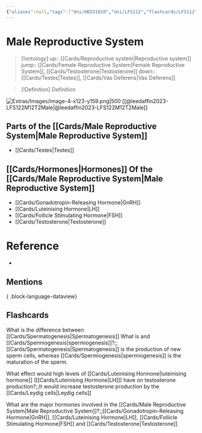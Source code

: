 ```yaml
---
{"aliases":null,"tags":["Uni/HBIO1010","Uni/LFS112","flashcards/LFS112"],"dg-publish":true,"permalink":"/cards/male-reproductive-system/","dgPassFrontmatter":true}
---
```


# Male Reproductive System

> [!ontology]
> up:: [[Cards/Reproductive system\|Reproductive system]]
> jump:: [[Cards/Female Reproductive System\|Female Reproductive System]], [[Cards/Testosterone\|Testosterone]]
> down:: [[Cards/Testes\|Testes]], [[Cards/Vas Deferens\|Vas Deferens]]

> [!Definition] Definition

![Extras/Images/image-4-x123-y159.png|500](/img/user/Extras/Images/image-4-x123-y159.png)
[[@leedaffin2023-LFS122M12T2Male\|@leedaffin2023-LFS122M12T2Male]]

## Parts of the [[Cards/Male Reproductive System\|Male Reproductive System]]

- [[Cards/Testes\|Testes]]

## [[Cards/Hormones\|Hormones]] Of the [[Cards/Male Reproductive System\|Male Reproductive System]]

- [[Cards/Gonadotropin-Releasing Hormone\|GnRH]]
- [[Cards/Luteinising Hormone\|LH]]
- [[Cards/Follicle Stimulating Hormone\|FSH]]
- [[Cards/Testosterone\|Testosterone]]

<style> .container {font-family: sans-serif; text-align: center;} .button-wrapper button {z-index: 1;height: 40px; width: 100px; margin: 10px;padding: 5px;} .excalidraw .App-menu_top .buttonList { display: flex;} .excalidraw-wrapper { height: 800px; margin: 50px; position: relative;} :root[dir="ltr"] .excalidraw .layer-ui__wrapper .zen-mode-transition.App-menu_bottom--transition-left {transform: none;} </style><script src="https://cdn.jsdelivr.net/npm/react@17/umd/react.production.min.js"></script><script src="https://cdn.jsdelivr.net/npm/react-dom@17/umd/react-dom.production.min.js"></script><script type="text/javascript" src="https://cdn.jsdelivr.net/npm/@excalidraw/excalidraw@0/dist/excalidraw.production.min.js"></script><div id="Hormones_of_the_Male_Reproductive_System_Diagramexcalidraw.md1"></div><script>(function(){const InitialData={"type":"excalidraw","version":2,"source":"https://github.com/zsviczian/obsidian-excalidraw-plugin/releases/tag/1.9.23","elements":[{"id":"trSkmuUK","type":"rectangle","x":-98.23989868164062,"y":-368.4468803405762,"width":180.9798583984375,"height":37,"angle":0,"strokeColor":"#1e1e1e","backgroundColor":"transparent","fillStyle":"hachure","strokeWidth":1,"strokeStyle":"solid","roughness":1,"opacity":100,"roundness":{"type":1},"seed":53670,"version":61,"versionNonce":1825984597,"updated":1696925010939,"isDeleted":false,"groupIds":[],"boundElements":[{"type":"text","id":"cYXkcyjD"}],"link":null,"locked":false},{"text":"Hypothalamus","fontSize":20,"fontFamily":1,"textAlign":"center","verticalAlign":"middle","baseline":16,"id":"cYXkcyjD","type":"text","x":-72.41990661621094,"y":-362.4468803405762,"width":129.33987426757812,"height":25,"angle":0,"strokeColor":"#1e1e1e","backgroundColor":"transparent","fillStyle":"hachure","strokeWidth":1,"strokeStyle":"solid","roughness":1,"opacity":100,"roundness":{"type":1},"seed":98883,"version":63,"versionNonce":984841653,"updated":1696925010939,"isDeleted":false,"groupIds":[],"boundElements":[],"link":"[[Cards/Hypothalamus\|Hypothalamus]]","locked":false,"containerId":"trSkmuUK","originalText":"Hypothalamus","rawText":"[[Cards/Hypothalamus\|Hypothalamus]]","lineHeight":1.25},{"id":"bvHaYOEN","type":"rectangle","x":-153.29461669921875,"y":-264.8631248474121,"width":291.35980224609375,"height":37,"angle":0,"strokeColor":"#1e1e1e","backgroundColor":"transparent","fillStyle":"hachure","strokeWidth":1,"strokeStyle":"solid","roughness":1,"opacity":100,"roundness":{"type":1},"seed":37226,"version":192,"versionNonce":531599611,"updated":1696925931130,"isDeleted":false,"groupIds":[],"boundElements":[{"type":"text","id":"TEdP1Mpi"},{"id":"5784rquM6EuqdOCHJTAC0","type":"arrow"},{"id":"GS5fhEVKxT99vYdK-qnWU","type":"arrow"},{"id":"COVJBu5VWuTGUKe8hEHeY","type":"arrow"}],"link":null,"locked":false},{"text":"Anterior Pituitary Gland","fontSize":20,"fontFamily":1,"textAlign":"center","verticalAlign":"middle","baseline":16,"id":"TEdP1Mpi","type":"text","x":-127.47461700439453,"y":-258.8631248474121,"width":239.7198028564453,"height":25,"angle":0,"strokeColor":"#1e1e1e","backgroundColor":"transparent","fillStyle":"hachure","strokeWidth":1,"strokeStyle":"solid","roughness":1,"opacity":100,"roundness":{"type":1},"seed":44119,"version":191,"versionNonce":550058875,"updated":1696925034803,"isDeleted":false,"groupIds":[],"boundElements":[],"link":"[[Cards/Anterior Pituitary Gland\|Anterior Pituitary Gland]]","locked":false,"containerId":"bvHaYOEN","originalText":"Anterior Pituitary Gland","rawText":"[[Cards/Anterior Pituitary Gland\|Anterior Pituitary Gland]]","lineHeight":1.25},{"id":"bTWFBazr","type":"rectangle","x":-196.93264770507812,"y":-124.77450180053711,"width":84.566650390625,"height":35,"angle":0,"strokeColor":"#1e1e1e","backgroundColor":"transparent","fillStyle":"hachure","strokeWidth":1,"strokeStyle":"solid","roughness":1,"opacity":100,"roundness":{"type":1},"seed":68596,"version":383,"versionNonce":1663199163,"updated":1696925893842,"isDeleted":false,"groupIds":[],"boundElements":[{"type":"text","id":"TXiOesdI"},{"id":"nStEHEHhU-si4TVOM_S4J","type":"arrow"}],"link":null,"locked":false},{"text":"FSH","fontSize":20,"fontFamily":1,"textAlign":"center","verticalAlign":"middle","baseline":16,"id":"TXiOesdI","type":"text","x":-171.97930908203125,"y":-119.77450180053711,"width":34.65997314453125,"height":25,"angle":0,"strokeColor":"#1e1e1e","backgroundColor":"transparent","fillStyle":"hachure","strokeWidth":1,"strokeStyle":"solid","roughness":1,"opacity":100,"roundness":{"type":1},"seed":60567,"version":414,"versionNonce":327636373,"updated":1696925566497,"isDeleted":false,"groupIds":[],"boundElements":[],"link":"[[Cards/Follicle Stimulating Hormone\|Follicle Stimulating Hormone]]","locked":false,"containerId":"bTWFBazr","originalText":"FSH","rawText":"[[Cards/Follicle Stimulating Hormone\|FSH]]","lineHeight":1.25},{"id":"l8SEKbeK","type":"rectangle","x":76.69332885742188,"y":-128.10790634155273,"width":80.80757141113281,"height":35,"angle":0,"strokeColor":"#1e1e1e","backgroundColor":"transparent","fillStyle":"hachure","strokeWidth":1,"strokeStyle":"solid","roughness":1,"opacity":100,"roundness":{"type":1},"seed":47163,"version":465,"versionNonce":1681939573,"updated":1696925912638,"isDeleted":false,"groupIds":[],"boundElements":[{"type":"text","id":"htTdSC62"},{"id":"E9o6cDhDzhMDI5uLOPMyR","type":"arrow"},{"id":"5784rquM6EuqdOCHJTAC0","type":"arrow"}],"link":null,"locked":false},{"text":"LH","fontSize":20,"fontFamily":1,"textAlign":"center","verticalAlign":"middle","baseline":16,"id":"htTdSC62","type":"text","x":105.59712219238281,"y":-123.10790634155273,"width":22.999984741210938,"height":25,"angle":0,"strokeColor":"#1e1e1e","backgroundColor":"transparent","fillStyle":"hachure","strokeWidth":1,"strokeStyle":"solid","roughness":1,"opacity":100,"roundness":{"type":1},"seed":68478,"version":465,"versionNonce":1136030837,"updated":1696925564523,"isDeleted":false,"groupIds":[],"boundElements":[],"link":"[[Cards/Luteinising Hormone\|Luteinising Hormone]]","locked":false,"containerId":"l8SEKbeK","originalText":"LH","rawText":"[[Cards/Luteinising Hormone\|LH]]","lineHeight":1.25},{"id":"bPoIR3Le","type":"rectangle","x":-233.77130126953125,"y":11.99344253540039,"width":135.09504699707028,"height":41.53582763671875,"angle":0,"strokeColor":"#1e1e1e","backgroundColor":"transparent","fillStyle":"hachure","strokeWidth":1,"strokeStyle":"solid","roughness":1,"opacity":100,"roundness":{"type":1},"seed":31776,"version":288,"versionNonce":289314299,"updated":1696926132406,"isDeleted":false,"groupIds":[],"boundElements":[{"type":"text","id":"julSdg9u"},{"id":"0FGNUyBOBZrCNPHdFhoTa","type":"arrow"},{"id":"nStEHEHhU-si4TVOM_S4J","type":"arrow"},{"id":"0ItzBgcbgeujstVeZ2leb","type":"arrow"}],"link":null,"locked":false},{"text":"[[Cards/Nurse Cells\|Nurse Cells]]","fontSize":20,"fontFamily":1,"textAlign":"center","verticalAlign":"middle","baseline":16,"id":"julSdg9u","type":"text","x":-221.1437225341797,"y":20.261356353759766,"width":109.83988952636719,"height":25,"angle":0,"strokeColor":"#1e1e1e","backgroundColor":"transparent","fillStyle":"hachure","strokeWidth":1,"strokeStyle":"solid","roughness":1,"opacity":100,"roundness":{"type":1},"seed":80743,"version":313,"versionNonce":1557823733,"updated":1696925569499,"isDeleted":false,"groupIds":[],"boundElements":[],"link":"[[Cards/Nurse Cells\|Nurse Cells]]","locked":false,"containerId":"bPoIR3Le","originalText":"[[Cards/Nurse Cells\|Nurse Cells]]","rawText":"[[Cards/Nurse Cells\|Nurse Cells]]","lineHeight":1.25},{"id":"13TVwYRQ","type":"rectangle","x":22.708404541015625,"y":6.503452301025391,"width":194.19923400878906,"height":35.686279296875,"angle":0,"strokeColor":"#1e1e1e","backgroundColor":"transparent","fillStyle":"hachure","strokeWidth":1,"strokeStyle":"solid","roughness":1,"opacity":100,"roundness":{"type":1},"seed":44224,"version":205,"versionNonce":1995504283,"updated":1696925945484,"isDeleted":false,"groupIds":[],"boundElements":[{"type":"text","id":"WUjrbAOA"},{"id":"E9o6cDhDzhMDI5uLOPMyR","type":"arrow"},{"id":"1M9DBD8KP3U1cDVQJt9ek","type":"arrow"}],"link":null,"locked":false},{"text":"Interstitial Cells","fontSize":20,"fontFamily":1,"textAlign":"center","verticalAlign":"middle","baseline":16,"id":"WUjrbAOA","type":"text","x":36.25810241699219,"y":11.84659194946289,"width":167.09983825683594,"height":25,"angle":0,"strokeColor":"#1e1e1e","backgroundColor":"transparent","fillStyle":"hachure","strokeWidth":1,"strokeStyle":"solid","roughness":1,"opacity":100,"roundness":{"type":1},"seed":87694,"version":205,"versionNonce":111212053,"updated":1696925710229,"isDeleted":false,"groupIds":[],"boundElements":[],"link":"[[Interstitial Cells\|Interstitial Cells]]","locked":false,"containerId":"13TVwYRQ","originalText":"Interstitial Cells","rawText":"[[Interstitial Cells\|Interstitial Cells]]","lineHeight":1.25},{"id":"PEY5NR7n","type":"rectangle","x":-274.0545654296875,"y":138.1622657775879,"width":208.91981506347656,"height":60,"angle":0,"strokeColor":"#1e1e1e","backgroundColor":"transparent","fillStyle":"hachure","strokeWidth":1,"strokeStyle":"solid","roughness":1,"opacity":100,"roundness":{"type":1},"seed":22503,"version":232,"versionNonce":1843893051,"updated":1696926132406,"isDeleted":false,"groupIds":[],"boundElements":[{"type":"text","id":"fzRiPXFO"},{"id":"0ItzBgcbgeujstVeZ2leb","type":"arrow"}],"link":null,"locked":false},{"text":"↑ [[Cards/Spermatogenesis\|Spermatogenesis]]\n↑ Spermiogenesis","fontSize":20,"fontFamily":1,"textAlign":"center","verticalAlign":"middle","baseline":41,"id":"fzRiPXFO","type":"text","x":-259.6847686767578,"y":143.1622657775879,"width":180.1802215576172,"height":50,"angle":0,"strokeColor":"#1e1e1e","backgroundColor":"transparent","fillStyle":"hachure","strokeWidth":1,"strokeStyle":"solid","roughness":1,"opacity":100,"roundness":{"type":1},"seed":89519,"version":238,"versionNonce":83883861,"updated":1696925654728,"isDeleted":false,"groupIds":[],"boundElements":[],"link":"[[Cards/Spermatogenesis\|Spermatogenesis]]","locked":false,"containerId":"PEY5NR7n","originalText":"↑ [[Cards/Spermatogenesis\|Spermatogenesis]]\n↑ Spermiogenesis","rawText":"↑ [[Cards/Spermatogenesis\|Spermatogenesis]]\n↑ [[Cards/Spermiogenesis\|Spermiogenesis]]","lineHeight":1.25},{"id":"R1s590GR","type":"rectangle","x":15.814228858673573,"y":103.66063520234411,"width":207.8602294921875,"height":37,"angle":0,"strokeColor":"#1e1e1e","backgroundColor":"transparent","fillStyle":"hachure","strokeWidth":1,"strokeStyle":"solid","roughness":1,"opacity":100,"roundness":{"type":1},"seed":84680,"version":151,"versionNonce":179677909,"updated":1696925951534,"isDeleted":false,"groupIds":[],"boundElements":[{"type":"text","id":"mpf8lfjH"},{"id":"1M9DBD8KP3U1cDVQJt9ek","type":"arrow"},{"id":"enyOHbXGQEcwRTHyL4msx","type":"arrow"}],"link":null,"locked":false},{"text":"↑ Testosterone","fontSize":20,"fontFamily":1,"textAlign":"center","verticalAlign":"middle","baseline":16,"id":"mpf8lfjH","type":"text","x":41.63422092410326,"y":109.66063520234411,"width":156.22024536132812,"height":25,"angle":0,"strokeColor":"#1e1e1e","backgroundColor":"transparent","fillStyle":"hachure","strokeWidth":1,"strokeStyle":"solid","roughness":1,"opacity":100,"roundness":{"type":1},"seed":25565,"version":151,"versionNonce":1750167387,"updated":1696925938124,"isDeleted":false,"groupIds":[],"boundElements":[],"link":"[[Cards/Testosterone\|Testosterone]]","locked":false,"containerId":"R1s590GR","originalText":"↑ Testosterone","rawText":"↑ [[Cards/Testosterone\|Testosterone]]","lineHeight":1.25},{"id":"hmxzs1T6","type":"rectangle","x":-27.7798137080448,"y":201.2158075887627,"width":313.3397216796875,"height":37,"angle":0,"strokeColor":"#1e1e1e","backgroundColor":"transparent","fillStyle":"hachure","strokeWidth":1,"strokeStyle":"solid","roughness":1,"opacity":100,"roundness":{"type":1},"seed":72599,"version":105,"versionNonce":938391957,"updated":1696925951534,"isDeleted":false,"groupIds":[],"boundElements":[{"type":"text","id":"CGTmrvOi"},{"id":"enyOHbXGQEcwRTHyL4msx","type":"arrow"}],"link":null,"locked":false},{"text":"Secondary Sex Characteristics","fontSize":20,"fontFamily":1,"textAlign":"center","verticalAlign":"middle","baseline":16,"id":"CGTmrvOi","type":"text","x":-21.7798137080448,"y":207.2158075887627,"width":301.3397216796875,"height":25,"angle":0,"strokeColor":"#1e1e1e","backgroundColor":"transparent","fillStyle":"hachure","strokeWidth":1,"strokeStyle":"solid","roughness":1,"opacity":100,"roundness":{"type":1},"seed":67277,"version":104,"versionNonce":1427332987,"updated":1696925939124,"isDeleted":false,"groupIds":[],"boundElements":[],"link":null,"locked":false,"containerId":"hmxzs1T6","originalText":"Secondary Sex Characteristics","rawText":"Secondary Sex Characteristics","lineHeight":1.25},{"id":"nEdIJ0ap","type":"rectangle","x":-442.8558654785156,"y":13.48263931274414,"width":110.01992797851562,"height":37,"angle":0,"strokeColor":"#1e1e1e","backgroundColor":"transparent","fillStyle":"hachure","strokeWidth":1,"strokeStyle":"solid","roughness":1,"opacity":100,"roundness":{"type":1},"seed":89709,"version":72,"versionNonce":361524821,"updated":1696925814224,"isDeleted":false,"groupIds":[],"boundElements":[{"type":"text","id":"6haZkS9w"},{"id":"0FGNUyBOBZrCNPHdFhoTa","type":"arrow"}],"link":null,"locked":false},{"text":"Inhibin","fontSize":20,"fontFamily":1,"textAlign":"center","verticalAlign":"middle","baseline":16,"id":"6haZkS9w","type":"text","x":-417.03587341308594,"y":19.48263931274414,"width":58.37994384765625,"height":25,"angle":0,"strokeColor":"#1e1e1e","backgroundColor":"transparent","fillStyle":"hachure","strokeWidth":1,"strokeStyle":"solid","roughness":1,"opacity":100,"roundness":{"type":1},"seed":14568,"version":73,"versionNonce":398125429,"updated":1696925801328,"isDeleted":false,"groupIds":[],"boundElements":[],"link":"[[Cards/Inhibin\|Inhibin]]","locked":false,"containerId":"nEdIJ0ap","originalText":"Inhibin","rawText":"[[Cards/Inhibin\|Inhibin]]","lineHeight":1.25},{"id":"0FGNUyBOBZrCNPHdFhoTa","type":"arrow","x":-235.80743408203125,"y":32.97464370727539,"width":94.25537109375,"height":0,"angle":0,"strokeColor":"#1e1e1e","backgroundColor":"transparent","fillStyle":"hachure","strokeWidth":2,"strokeStyle":"solid","roughness":1,"opacity":100,"groupIds":[],"frameId":null,"roundness":{"type":2},"seed":2095386875,"version":84,"versionNonce":1853611573,"isDeleted":false,"boundElements":null,"updated":1696925885131,"link":null,"locked":false,"points":[[0,0],[-94.25537109375,0]],"lastCommittedPoint":null,"startBinding":{"elementId":"bPoIR3Le","focus":-0.010270042305697235,"gap":2.036132812500014},"endBinding":{"elementId":"nEdIJ0ap","focus":0.05362185916385135,"gap":2.77313232421875},"startArrowhead":null,"endArrowhead":"arrow"},{"id":"guG1nxatoKIQeIRu46T8O","type":"line","x":-388.7161865234375,"y":11.35245132446289,"width":170.782470703125,"height":120.55892944335938,"angle":0,"strokeColor":"#e03131","backgroundColor":"transparent","fillStyle":"hachure","strokeWidth":1,"strokeStyle":"solid","roughness":1,"opacity":100,"groupIds":["PoTZ2DlN6YYXnAtMFRi6e"],"frameId":null,"roundness":{"type":2},"seed":1660279733,"version":306,"versionNonce":1474593301,"isDeleted":false,"boundElements":null,"updated":1696925875296,"link":null,"locked":false,"points":[[0,0],[21.117279052734375,-112.15478515625],[170.782470703125,-120.55892944335938]],"lastCommittedPoint":[190.38494873046875,-123.52432250976562],"startBinding":null,"endBinding":null,"startArrowhead":null,"endArrowhead":null},{"id":"2GUS9g9ARr0RdqlDDZXdR","type":"line","x":-217.68296986712423,"y":-119.34235600517627,"width":0.32282281840107885,"height":18.487812781695354,"angle":0,"strokeColor":"#e03131","backgroundColor":"transparent","fillStyle":"hachure","strokeWidth":1,"strokeStyle":"solid","roughness":1,"opacity":100,"groupIds":["PoTZ2DlN6YYXnAtMFRi6e"],"frameId":null,"roundness":{"type":2},"seed":955520507,"version":52,"versionNonce":1747719611,"isDeleted":false,"boundElements":null,"updated":1696925875296,"link":null,"locked":false,"points":[[0,0],[-0.32282281840107885,18.487812781695354]],"lastCommittedPoint":null,"startBinding":null,"endBinding":null,"startArrowhead":null,"endArrowhead":null},{"id":"xQDtyfEiflIdGMCVrGI6U","type":"line","x":-210.55869233375688,"y":-120.62655060364506,"width":0,"height":20.375971119333883,"angle":0,"strokeColor":"#e03131","backgroundColor":"transparent","fillStyle":"hachure","strokeWidth":1,"strokeStyle":"solid","roughness":1,"opacity":100,"groupIds":["PoTZ2DlN6YYXnAtMFRi6e"],"frameId":null,"roundness":{"type":2},"seed":1165955387,"version":76,"versionNonce":278230901,"isDeleted":false,"boundElements":null,"updated":1696925875296,"link":null,"locked":false,"points":[[0,0],[0,20.375971119333883]],"lastCommittedPoint":null,"startBinding":null,"endBinding":null,"startArrowhead":null,"endArrowhead":null},{"id":"nStEHEHhU-si4TVOM_S4J","type":"arrow","x":-155.67384259548652,"y":-86.96158137685842,"width":0,"height":94.97811459562149,"angle":0,"strokeColor":"#1e1e1e","backgroundColor":"transparent","fillStyle":"hachure","strokeWidth":2,"strokeStyle":"solid","roughness":1,"opacity":100,"groupIds":[],"frameId":null,"roundness":{"type":2},"seed":965186805,"version":78,"versionNonce":1012899227,"isDeleted":false,"boundElements":null,"updated":1696925896100,"link":null,"locked":false,"points":[[0,0],[0,94.97811459562149]],"lastCommittedPoint":null,"startBinding":{"elementId":"bTWFBazr","focus":0.024229884499113893,"gap":2.8129204236786904},"endBinding":{"elementId":"bPoIR3Le","focus":0.15618537333553562,"gap":3.976909316637318},"startArrowhead":null,"endArrowhead":"arrow"},{"id":"E9o6cDhDzhMDI5uLOPMyR","type":"arrow","x":117.83913003128504,"y":-90.8326238783743,"width":0,"height":92.75315272698197,"angle":0,"strokeColor":"#1e1e1e","backgroundColor":"transparent","fillStyle":"hachure","strokeWidth":2,"strokeStyle":"solid","roughness":1,"opacity":100,"groupIds":[],"frameId":null,"roundness":{"type":2},"seed":1064251963,"version":74,"versionNonce":1889120085,"isDeleted":false,"boundElements":null,"updated":1696925901748,"link":null,"locked":false,"points":[[0,0],[0,92.75315272698197]],"lastCommittedPoint":null,"startBinding":{"elementId":"l8SEKbeK","focus":-0.01836499860938846,"gap":2.275282463178428},"endBinding":{"elementId":"13TVwYRQ","focus":-0.02027702657195868,"gap":4.582923452417731},"startArrowhead":null,"endArrowhead":"arrow"},{"id":"5784rquM6EuqdOCHJTAC0","type":"arrow","x":49.94386413668224,"y":-225.67528795683734,"width":53.65854738657319,"height":92.93933033388694,"angle":0,"strokeColor":"#1e1e1e","backgroundColor":"transparent","fillStyle":"hachure","strokeWidth":2,"strokeStyle":"solid","roughness":1,"opacity":100,"groupIds":[],"frameId":null,"roundness":{"type":2},"seed":1319418299,"version":88,"versionNonce":407373589,"isDeleted":false,"boundElements":null,"updated":1696925912638,"link":null,"locked":false,"points":[[0,0],[53.65854738657319,92.93933033388694]],"lastCommittedPoint":null,"startBinding":{"elementId":"bvHaYOEN","focus":-0.2917254699087168,"gap":2.187836890574772},"endBinding":{"elementId":"l8SEKbeK","focus":-0.01423685353621958,"gap":4.62805128139766},"startArrowhead":null,"endArrowhead":"arrow"},{"id":"GS5fhEVKxT99vYdK-qnWU","type":"arrow","x":-59.067682577534015,"y":-226.49290996967818,"width":98.36619273577031,"height":98.36619273577028,"angle":0,"strokeColor":"#1e1e1e","backgroundColor":"transparent","fillStyle":"hachure","strokeWidth":2,"strokeStyle":"solid","roughness":1,"opacity":100,"groupIds":[],"frameId":null,"roundness":{"type":2},"seed":759629269,"version":128,"versionNonce":730640571,"isDeleted":false,"boundElements":null,"updated":1696925921140,"link":null,"locked":false,"points":[[0,0],[-98.36619273577031,98.36619273577028]],"lastCommittedPoint":null,"startBinding":{"elementId":"bvHaYOEN","focus":0.19236673860558656,"gap":1.370214877733929},"endBinding":null,"startArrowhead":null,"endArrowhead":"arrow"},{"id":"COVJBu5VWuTGUKe8hEHeY","type":"arrow","x":-7.014788159671355,"y":-331.74562466973487,"width":0,"height":61.499010100816975,"angle":0,"strokeColor":"#1e1e1e","backgroundColor":"transparent","fillStyle":"hachure","strokeWidth":2,"strokeStyle":"solid","roughness":1,"opacity":100,"groupIds":[],"frameId":null,"roundness":{"type":2},"seed":1197814581,"version":56,"versionNonce":1324667995,"isDeleted":false,"boundElements":null,"updated":1696925931130,"link":null,"locked":false,"points":[[0,0],[0,61.499010100816975]],"lastCommittedPoint":null,"startBinding":null,"endBinding":{"elementId":"bvHaYOEN","focus":0.0041181207007670775,"gap":5.383489721505782},"startArrowhead":null,"endArrowhead":"arrow"},{"id":"1M9DBD8KP3U1cDVQJt9ek","type":"arrow","x":118.71636365878666,"y":42.67080144373347,"width":0,"height":58.28955020672345,"angle":0,"strokeColor":"#1e1e1e","backgroundColor":"transparent","fillStyle":"hachure","strokeWidth":2,"strokeStyle":"solid","roughness":1,"opacity":100,"groupIds":[],"frameId":null,"roundness":{"type":2},"seed":1038057589,"version":68,"versionNonce":969731899,"isDeleted":false,"boundElements":null,"updated":1696925945484,"link":null,"locked":false,"points":[[0,0],[0,58.28955020672345]],"lastCommittedPoint":null,"startBinding":{"elementId":"13TVwYRQ","focus":0.011242659037203909,"gap":1},"endBinding":{"elementId":"R1s590GR","focus":-0.009891069094766856,"gap":2.700283551887196},"startArrowhead":null,"endArrowhead":"arrow"},{"id":"enyOHbXGQEcwRTHyL4msx","type":"arrow","x":120.00896555908989,"y":142.06549288689092,"width":0,"height":56.2944068761243,"angle":0,"strokeColor":"#1e1e1e","backgroundColor":"transparent","fillStyle":"hachure","strokeWidth":2,"strokeStyle":"solid","roughness":1,"opacity":100,"groupIds":[],"frameId":null,"roundness":{"type":2},"seed":589339771,"version":85,"versionNonce":1220773941,"isDeleted":false,"boundElements":null,"updated":1696925951534,"link":null,"locked":false,"points":[[0,0],[0,56.2944068761243]],"lastCommittedPoint":null,"startBinding":{"elementId":"R1s590GR","focus":-0.002546152815947988,"gap":1.404857684546812},"endBinding":{"elementId":"hmxzs1T6","focus":-0.056686598973798664,"gap":2.8559078257474653},"startArrowhead":null,"endArrowhead":"arrow"},{"id":"0ItzBgcbgeujstVeZ2leb","type":"arrow","x":-164.7069729012992,"y":55.678184362857564,"width":0,"height":78.87795614107685,"angle":0,"strokeColor":"#1e1e1e","backgroundColor":"transparent","fillStyle":"hachure","strokeWidth":2,"strokeStyle":"solid","roughness":1,"opacity":100,"groupIds":[],"frameId":null,"roundness":{"type":2},"seed":1271076949,"version":70,"versionNonce":579870363,"isDeleted":false,"boundElements":null,"updated":1696926132406,"link":null,"locked":false,"points":[[0,0],[0,78.87795614107685]],"lastCommittedPoint":null,"startBinding":{"elementId":"bPoIR3Le","focus":-0.02245537350795388,"gap":2.1489141907384237},"endBinding":{"elementId":"PEY5NR7n","focus":0.046790056703477245,"gap":3.6061252736534755},"startArrowhead":null,"endArrowhead":"arrow"}],"appState":{"theme":"dark","viewBackgroundColor":"#ffffff","currentItemStrokeColor":"#1e1e1e","currentItemBackgroundColor":"transparent","currentItemFillStyle":"hachure","currentItemStrokeWidth":2,"currentItemStrokeStyle":"solid","currentItemRoughness":1,"currentItemOpacity":100,"currentItemFontFamily":1,"currentItemFontSize":20,"currentItemTextAlign":"left","currentItemStartArrowhead":null,"currentItemEndArrowhead":"arrow","scrollX":661.1391798063987,"scrollY":679.7031453690405,"zoom":{"value":0.7921855618899208},"currentItemRoundness":"round","gridSize":null,"gridColor":{"Bold":"#C9C9C9FF","Regular":"#EDEDEDFF"},"currentStrokeOptions":null,"previousGridSize":null,"frameRendering":{"enabled":true,"clip":true,"name":true,"outline":true}},"files":{}};InitialData.scrollToContent=true;App=()=>{const e=React.useRef(null),t=React.useRef(null),[n,i]=React.useState({width:void 0,height:void 0});return React.useEffect(()=>{i({width:t.current.getBoundingClientRect().width,height:t.current.getBoundingClientRect().height});const e=()=>{i({width:t.current.getBoundingClientRect().width,height:t.current.getBoundingClientRect().height})};return window.addEventListener("resize",e),()=>window.removeEventListener("resize",e)},[t]),React.createElement(React.Fragment,null,React.createElement("div",{className:"excalidraw-wrapper",ref:t},React.createElement(ExcalidrawLib.Excalidraw,{ref:e,width:n.width,height:n.height,initialData:InitialData,viewModeEnabled:!0,zenModeEnabled:!0,gridModeEnabled:!1})))},excalidrawWrapper=document.getElementById("Hormones_of_the_Male_Reproductive_System_Diagramexcalidraw.md1");ReactDOM.render(React.createElement(App),excalidrawWrapper);})();</script>

# Reference

- 

## Mentions


{ .block-language-dataview}

## Flashcards

What is the difference between [[Cards/Spermatogenesis\|Spermatogenesis]] What is and [[Cards/Spermiogenesis\|spermiogenesis]]?;;[[Cards/Spermatogenesis\|Spermatogenesis]] is the production of new sperm cells, whereas [[Cards/Spermiogenesis\|spermiogenesis]] is the maturation of the sperm.
<!--SR:!2024-05-14,8,150-->

What effect would high levels of [[Cards/Luteinising Hormone\|luteinising hormone]] ([[Cards/Luteinising Hormone\|LH]]) have on testosterone production?;;It would increase testosterone production by the [[Cards/Leydig cells\|Leydig cells]]
<!--SR:!2024-05-08,2,150-->

What are the major hormones involved in the [[Cards/Male Reproductive System\|Male Reproductive System]]?;;[[Cards/Gonadotropin-Releasing Hormone\|GnRH]], [[Cards/Luteinising Hormone\|LH]], [[Cards/Follicle Stimulating Hormone\|FSH]] and [[Cards/Testosterone\|Testosterone]]
<!--SR:!2023-10-29,8,170-->
